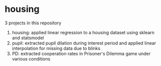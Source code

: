 # housing
3 projects in this repository
1. housing: applied linear regression to a housing dataset using sklearn and statsmodel
2. pupil: extracted pupil dilation during interest period and applied linear interpolation for missing data due to blinks
3. PD: extracted cooperation rates in Prisoner's Dilemma game under various conditions
